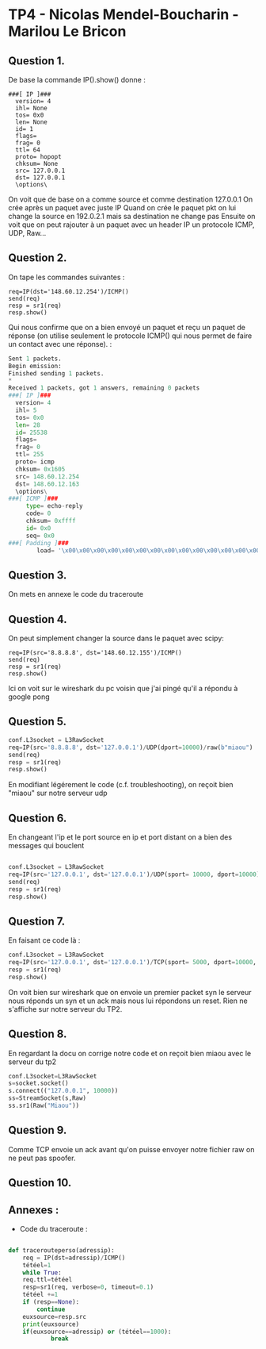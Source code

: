 # TP4 - Nicolas Mendel-Boucharin - Marilou Le Bricon

## Question 1.

De base la commande IP().show() donne :

```
###[ IP ]### 
  version= 4
  ihl= None
  tos= 0x0
  len= None
  id= 1
  flags= 
  frag= 0
  ttl= 64
  proto= hopopt
  chksum= None
  src= 127.0.0.1
  dst= 127.0.0.1
  \options\

```

On voit que de base on a comme source et comme destination 127.0.0.1
On crée après un paquet avec juste IP
Quand on crée le paquet pkt on lui change la source en 192.0.2.1 mais sa destination ne change pas 
Ensuite on voit que on peut rajouter à un paquet avec un header IP un protocole ICMP, UDP, Raw...


## Question 2.

On tape les commandes suivantes :

```{python}
req=IP(dst='148.60.12.254')/ICMP()
send(req)
resp = sr1(req)
resp.show()
```

Qui nous confirme que on a bien envoyé un paquet et reçu un paquet de réponse (on utilise seulement le protocole ICMP() qui nous permet de faire un contact avec une réponse). :

```python
Sent 1 packets.
Begin emission:
Finished sending 1 packets.
*
Received 1 packets, got 1 answers, remaining 0 packets
###[ IP ]### 
  version= 4
  ihl= 5
  tos= 0x0
  len= 28
  id= 25538
  flags= 
  frag= 0
  ttl= 255
  proto= icmp
  chksum= 0x1605
  src= 148.60.12.254
  dst= 148.60.12.163
  \options\
###[ ICMP ]### 
     type= echo-reply
     code= 0
     chksum= 0xffff
     id= 0x0
     seq= 0x0
###[ Padding ]### 
        load= '\x00\x00\x00\x00\x00\x00\x00\x00\x00\x00\x00\x00\x00\x00\x00\x00\x00\x00'

```

## Question 3.

On mets en annexe le code du traceroute

## Question 4.

On peut simplement changer la source dans le paquet avec scipy:

```{python}
req=IP(src='8.8.8.8', dst='148.60.12.155')/ICMP()
send(req)
resp = sr1(req)
resp.show()
```

Ici on voit sur le wireshark du pc voisin que j'ai pingé qu'il a répondu à google pong 

## Question 5.

```python
conf.L3socket = L3RawSocket
req=IP(src='8.8.8.8', dst='127.0.0.1')/UDP(dport=10000)/raw(b"miaou")
send(req)
resp = sr1(req)
resp.show()

```

En modifiant légérement le code (c.f. troubleshooting), on reçoit bien "miaou" sur notre serveur udp

## Question 6. 

En changeant l'ip et le port source en ip et port distant on a bien des messages qui bouclent

```python

conf.L3socket = L3RawSocket
req=IP(src='127.0.0.1', dst='127.0.0.1')/UDP(sport= 10000, dport=10000)/raw(b"miaou")
send(req)
resp = sr1(req)
resp.show()

```
 
## Question 7.

En faisant ce code là : 

```python
conf.L3socket = L3RawSocket
req=IP(src='127.0.0.1', dst='127.0.0.1')/TCP(sport= 5000, dport=10000, flags="S")
resp = sr1(req)
resp.show()

```
On voit bien sur wireshark que on envoie un premier packet syn le serveur nous réponds un syn et un ack mais nous lui répondons un reset. Rien ne s'affiche sur notre serveur du TP2. 

## Question 8. 

En regardant la docu on corrige notre code et on reçoit bien miaou avec le serveur du tp2

```python 
conf.L3socket=L3RawSocket 
s=socket.socket() 
s.connect(("127.0.0.1", 10000))
ss=StreamSocket(s,Raw) 
ss.sr1(Raw("Miaou"))

```

## Question 9.

Comme TCP envoie un ack avant qu'on puisse envoyer notre fichier raw on ne peut pas spoofer. 

## Question 10.


## Annexes :


- Code du traceroute : 

```python

def tracerouteperso(adressip):
    req = IP(dst=adressip)/ICMP()
    tétéel=1
    while True:
	req.ttl=tétéel
	resp=sr1(req, verbose=0, timeout=0.1)
	tétéel +=1	
	if (resp==None):
	    continue
	euxsource=resp.src
	print(euxsource)
	if(euxsource==adressip) or (tétéel==1000):
            break
        
```
